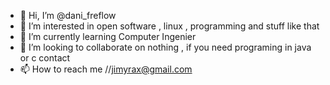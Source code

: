 - 👋 Hi, I’m @dani_freflow
- 👀 I’m interested in open software , linux , programming and stuff like that
- 🌱 I’m currently learning Computer Ingenier
- 💞️ I’m looking to collaborate on nothing , if you need programing in java or c contact
- 📫 How to reach me //jimyrax@gmail.com

<!---
danifreflow/danifreflow is a ✨ special ✨ repository because its `README.md` (this file) appears on your GitHub profile.
You can click the Preview link to take a look at your changes.
--->

